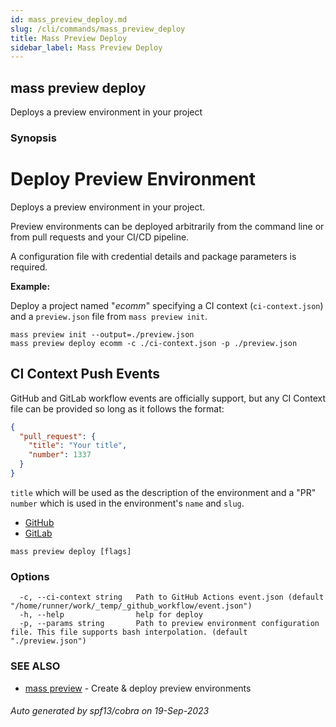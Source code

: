 ```yaml
---
id: mass_preview_deploy.md
slug: /cli/commands/mass_preview_deploy
title: Mass Preview Deploy
sidebar_label: Mass Preview Deploy
---
```

## mass preview deploy

Deploys a preview environment in your project

### Synopsis

# Deploy Preview Environment

Deploys a preview environment in your project.

Preview environments can be deployed arbitrarily from the command line or from pull requests and your CI/CD pipeline.

A configuration file with credential details and package parameters is required.

**Example:**

Deploy a project named "*ecomm*" specifying a CI context (`ci-context.json`) and a `preview.json` file from `mass preview init`.

```shell
mass preview init --output=./preview.json
mass preview deploy ecomm -c ./ci-context.json -p ./preview.json
```

## CI Context Push Events

GitHub and GitLab workflow events are officially support, but any CI Context file can be provided so long as it follows the format:

```json
{
  "pull_request": {
    "title": "Your title",
    "number": 1337
  }
}
```

`title` which will be used as the description of the environment and a "PR" `number` which is used in the environment's `name` and `slug`.

* [GitHub](https://docs.github.com/en/actions/using-workflows/events-that-trigger-workflows#push)
* [GitLab](https://docs.gitlab.com/ee/user/project/integrations/webhook_events.html#push-events)


```
mass preview deploy [flags]
```

### Options

```
  -c, --ci-context string   Path to GitHub Actions event.json (default "/home/runner/work/_temp/_github_workflow/event.json")
  -h, --help                help for deploy
  -p, --params string       Path to preview environment configuration file. This file supports bash interpolation. (default "./preview.json")
```

### SEE ALSO

* [mass preview](/cli/commands/mass_preview)	 - Create & deploy preview environments

###### Auto generated by spf13/cobra on 19-Sep-2023
